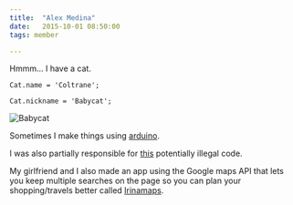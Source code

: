 ```yaml
---
title:  "Alex Medina"
date:   2015-10-01 08:50:00
tags: member

---
```


Hmmm... I have a cat.

`Cat.name = 'Coltrane';`

`Cat.nickname = 'Babycat';`

![Babycat](https://dl.dropboxusercontent.com/u/54026013/fancytrane.jpg)

Sometimes I make things using [arduino](https://github.com/guitarbeard/arduino-puzzle-box).

I was also partially responsible for [this](https://github.com/guitarbeard/ArduinoGarageDoorOpener) potentially illegal code.

My girlfriend and I also made an app using the Google maps API that lets you keep multiple searches on the page so you can plan your shopping/travels better called [Irinamaps](http://www.irinamaps.com).

